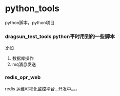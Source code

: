 # python_tools
python脚本，python项目


### dragsun_test_tools python平时用到的一些脚本
比如
1. 数据库操作
2. mq消息发送


### redis_opr_web 
redis 运维可视化监控平台...开发中。。。
